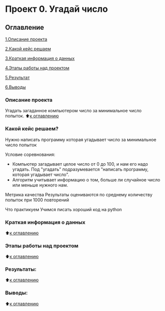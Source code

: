 # Проект 0. Угадай число

## Оглавление 
[1.Описание проекта](https://github.com/JoWiry/test_number/blob/main/project_0/Readme.md)


[2.Какой кейс решаем](https://github.com/JoWiry/test_number/blob/main/project_0/Readme.md) 


[3.Краткая информация о данных](https://github.com/JoWiry/test_number/blob/main/project_0/Readme.md)


[4.Этапы работы над проектом](https://github.com/JoWiry/test_number/blob/main/project_0/Readme.md)


[5.Результат](https://github.com/JoWiry/test_number/blob/main/project_0/Readme.md)


[6.Выводы](https://github.com/JoWiry/test_number/tree/main/project_0/README.md#Выводы)



### Описание проекта
Угадать загаданное компьютером число за минимальное число попыток.
:arrow_up:[к оглавлению](https://github.com/JoWiry/test_number/blob/main/project_0/Readme.md)



### Какой кейс решаем?
Нужно написать программу которая угадывает число за минимальное число попыток

Условие соревнования:
- Компьютер загадывает целое число от 0 до 100, и нам его надо угадать. Под "угадать" подразумевается "написать программу, которая угадывает число".
- Алгоритм учитывает информацию о том, больше ли случайное число или меньше нужного нам.

Метрика качества
Результаты оцениваются по среднему количеству попыток при 1000 повторений

Что практикуем
Учимся писать хороший код на python


### Краткая информация о данных
:arrow_up:[к оглавлению](https://github.com/JoWiry/test_number/blob/main/project_0/Readme.md)


### Этапы работы над проектом
:arrow_up:[к оглавлению](https://github.com/JoWiry/test_number/blob/main/project_0/Readme.md)


### Результаты:
:arrow_up:[к оглавлению](https://github.com/JoWiry/test_number/blob/main/project_0/Readme.md)


### Выводы:
:arrow_up:[к оглавлению](hhttps://github.com/JoWiry/test_number/blob/main/project_0/Readme.md)